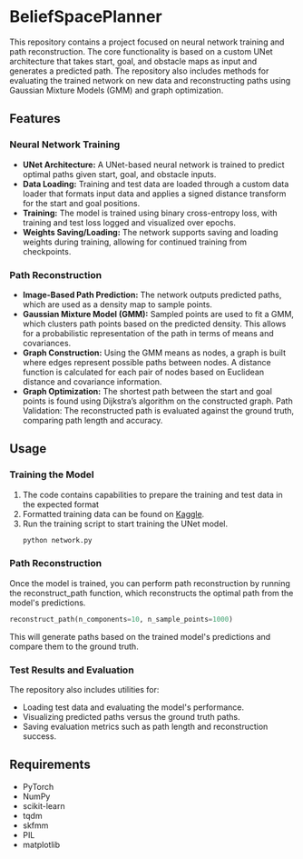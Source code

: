 # BeliefSpacePlanner

This repository contains a project focused on neural network training and path reconstruction. The core functionality is based on a custom UNet architecture that takes start, goal, and obstacle maps as input and generates a predicted path. The repository also includes methods for evaluating the trained network on new data and reconstructing paths using Gaussian Mixture Models (GMM) and graph optimization.

## Features

### Neural Network Training
* **UNet Architecture:** A UNet-based neural network is trained to predict optimal paths given start, goal, and obstacle inputs.
* **Data Loading:** Training and test data are loaded through a custom data loader that formats input data and applies a signed distance transform for the start and goal positions.
* **Training:** The model is trained using binary cross-entropy loss, with training and test loss logged and visualized over epochs.
* **Weights Saving/Loading:** The network supports saving and loading weights during training, allowing for continued training from checkpoints.

### Path Reconstruction
* **Image-Based Path Prediction:** The network outputs predicted paths, which are used as a density map to sample points.
* **Gaussian Mixture Model (GMM):** Sampled points are used to fit a GMM, which clusters path points based on the predicted density. This allows for a probabilistic representation of the path in terms of means and covariances.
* **Graph Construction:** Using the GMM means as nodes, a graph is built where edges represent possible paths between nodes. A distance function is calculated for each pair of nodes based on Euclidean distance and covariance information.
* **Graph Optimization:** The shortest path between the start and goal points is found using Dijkstra’s algorithm on the constructed graph.
Path Validation: The reconstructed path is evaluated against the ground truth, comparing path length and accuracy.

## Usage

### Training the Model
1. The code contains capabilities to prepare the training and test data in the expected format
2. Formatted training data can be found on [Kaggle](https://www.kaggle.com/datasets/kunuki/belief-space-planning-data).
3. Run the training script to start training the UNet model.
   ```bash
   python network.py
   ```
### Path Reconstruction
Once the model is trained, you can perform path reconstruction by running the reconstruct_path function, which reconstructs the optimal path from the model's predictions.
```python
reconstruct_path(n_components=10, n_sample_points=1000)
```
This will generate paths based on the trained model's predictions and compare them to the ground truth.

### Test Results and Evaluation

The repository also includes utilities for:
* Loading test data and evaluating the model's performance.
* Visualizing predicted paths versus the ground truth paths.
* Saving evaluation metrics such as path length and reconstruction success.

## Requirements
* PyTorch
* NumPy
* scikit-learn
* tqdm
* skfmm
* PIL
* matplotlib

